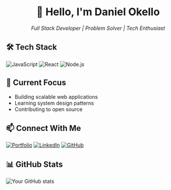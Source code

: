 <div align="center">
  <h1>👋 Hello, I'm Daniel Okello</h1>
  <p><em>Full Stack Developer | Problem Solver | Tech Enthusiast</em></p>
</div>

## 🛠 Tech Stack
![JavaScript](https://img.shields.io/badge/-JavaScript-F7DF1E?style=flat-square&logo=javascript&logoColor=black)
![React](https://img.shields.io/badge/-React-61DAFB?style=flat-square&logo=react&logoColor=black)
![Node.js](https://img.shields.io/badge/-Node.js-339933?style=flat-square&logo=node.js&logoColor=white)

## 🔭 Current Focus
- Building scalable web applications
- Learning system design patterns
- Contributing to open source

## 📫 Connect With Me
[![Portfolio](https://img.shields.io/badge/Portfolio-000000?style=flat-square&logo=About.me&logoColor=white)](https://danielokello.fly.dev)
[![LinkedIn](https://img.shields.io/badge/LinkedIn-0077B5?style=flat-square&logo=linkedin&logoColor=white)](your-linkedin-url)
[![GitHub](https://img.shields.io/badge/GitHub-100000?style=flat-square&logo=github&logoColor=white)](your-github-url)

## 📊 GitHub Stats
![Your GitHub stats](https://github-readme-stats.vercel.app/api?username=YourGitHubUsername&show_icons=true&theme=dark)

